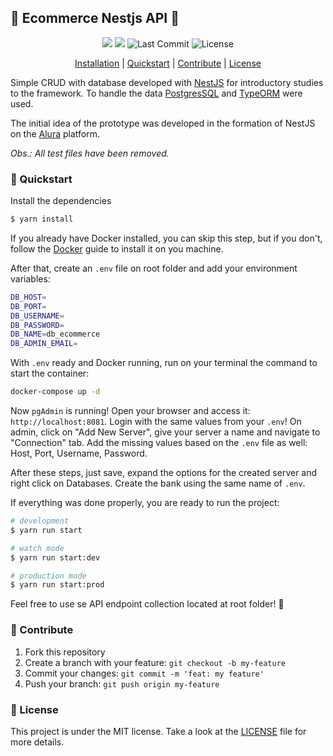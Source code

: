 ## :shopping_cart: Ecommerce Nestjs API :shopping_cart:

<p align="center">
<img src='https://img.shields.io/github/languages/count/munyrasirio/nestjs-ecommerce-api?style=for-the-badge'>
<img src='https://img.shields.io/github/languages/code-size/munyrasirio/nestjs-ecommerce-api?style=for-the-badge'>
<img src="https://img.shields.io/github/last-commit/munyrasirio/nestjs-ecommerce-api?style=for-the-badge" alt="Last Commit" />
<img src="https://img.shields.io/github/license/munyrasirio/nestjs-ecommerce-api?style=for-the-badge" alt="License" />
</p>

<p align="center"> 
  <a href="#install">Installation</a> | <a href="#quickstart">Quickstart</a> | <a href="#contribute">Contribute</a> | <a href="#license">License</a>
</p>

Simple CRUD with database developed with [NestJS](https://nestjs.com/) for introductory studies to the framework. To handle the data [PostgresSQL](https://www.postgresql.org/) and [TypeORM](https://typeorm.io/) were used.

The initial idea of ​​the prototype was developed in the formation of NestJS on the [Alura](https://www.alura.com.br/) platform.

_Obs.: All test files have been removed._

### :rocket: Quickstart <span id='quickstart'></span>

Install the dependencies

```bash
$ yarn install
```

If you already have Docker installed, you can skip this step, but if you don't, follow the [Docker](https://docs.docker.com/get-docker/) guide to install it on you machine.

After that, create an `.env` file on root folder and add your environment variables:

```bash
DB_HOST=
DB_PORT=
DB_USERNAME=
DB_PASSWORD=
DB_NAME=db_ecommerce
DB_ADMIN_EMAIL=
```

With `.env` ready and Docker running, run on your terminal the command to start the container:

```bash
docker-compose up -d
```

Now `pgAdmin` is running! Open your browser and access it: `http://localhost:8081`. Login with the same values from your `.env`!
On admin, click on "Add New Server", give your server a name and navigate to "Connection" tab. Add the missing values based on the `.env` file as well: Host, Port, Username, Password.

After these steps, just save, expand the options for the created server and right click on Databases. Create the bank using the same name of `.env`.

If everything was done properly, you are ready to run the project:

```bash
# development
$ yarn run start

# watch mode
$ yarn run start:dev

# production mode
$ yarn run start:prod
```

Feel free to use se API endpoint collection located at root folder! :purple_heart:

### :hugs: Contribute <span id='contribute'></span>

1. Fork this repository
2. Create a branch with your feature: `git checkout -b my-feature`
3. Commit your changes: `git commit -m 'feat: my feature'`
4. Push your branch: `git push origin my-feature`

### :page_with_curl: License <span id='license'></span>

This project is under the MIT license. Take a look at the [LICENSE](https://github.com/munyrasirio/nestjs-ecommerce-api/blob/main/LICENSE) file for more details.
